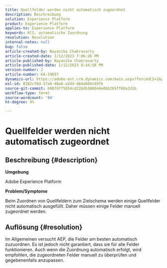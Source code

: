 ```yaml
---
title: Quellfelder werden nicht automatisch zugeordnet
description: Beschreibung
solution: Experience Platform
product: Experience Platform
applies-to: Experience Platform
keywords: KCS, automatische Zuordnung
resolution: Resolution
internal-notes: null
bug: false
article-created-by: Nayanika Chakravarty
article-created-date: 1/12/2023 7:06:26 PM
article-published-by: Nayanika Chakravarty
article-published-date: 1/12/2023 8:44:58 PM
version-number: 2
article-number: KA-19697
dynamics-url: https://adobe-ent.crm.dynamics.com/main.aspx?forceUCI=1&pagetype=entityrecord&etn=knowledgearticle&id=ac2ee131-ac92-ed11-aad1-6045bd006c82
exl-id: 8382cf0d-17a0-40a8-a24d-d84a004c69fb
source-git-commit: b0876775654cd226db386044e0bb2b5ff60a2d1b
workflow-type: tm+mt
source-wordcount: '94'
ht-degree: 9%

---
```


# Quellfelder werden nicht automatisch zugeordnet

## Beschreibung {#description}


<b>Umgebung</b>

Adobe Experience Platform

<b>Problem/Symptome</b>

Beim Zuordnen von Quellfeldern zum Zielschema werden einige Quellfelder nicht automatisch ausgefüllt. Daher müssen einige Felder manuell zugeordnet werden.


## Auflösung {#resolution}


Im Allgemeinen versucht AEP, die Felder am besten automatisch zuzuordnen. Es ist jedoch nicht garantiert, dass sie für alle Felder funktionieren. Auch wenn die Zuordnung automatisch erfolgt, wird empfohlen, die zugeordneten Felder manuell zu überprüfen und gegebenenfalls anzupassen.
